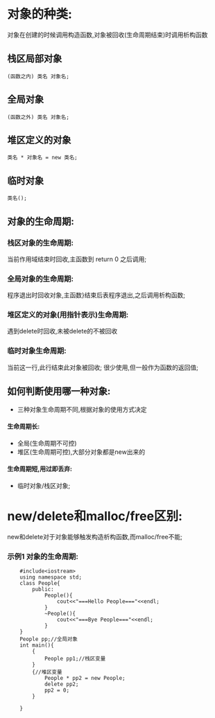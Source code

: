 # 对象的种类:
对象在创建的时候调用构造函数,对象被回收(生命周期结束)时调用析构函数
## 栈区局部对象
    (函数之内) 类名 对象名;
## 全局对象
    (函数之外) 类名 对象名;
## 堆区定义的对象
    类名 * 对象名 = new 类名;
## 临时对象
    类名();
## 对象的生命周期:
### 栈区对象的生命周期:
当前作用域结束时回收,主函数到 return 0 之后调用;
### 全局对象的生命周期:
程序退出时回收对象,主函数}结束后表程序退出,之后调用析构函数;
### 堆区定义的对象(用指针表示)生命周期:
遇到delete时回收,未被delete的不被回收
### 临时对象生命周期:
当前这一行,此行结束此对象被回收;
很少使用,但一般作为函数的返回值;

## 如何判断使用哪一种对象:
- 三种对象生命周期不同,根据对象的使用方式决定
#### 生命周期长:
- 全局(生命周期不可控)
- 堆区(生命周期可控),大部分对象都是new出来的
#### 生命周期短,用过即丢弃:
- 临时对象/栈区对象;


# new/delete和malloc/free区别:
new和delete对于对象能够触发构造析构函数,而malloc/free不能;
### 示例1 对象的生命周期:

        #include<iostream>
        using namespace std;
        class People{
            public:
                People(){
                    cout<<"===Hello People==="<<endl;
                }
                ~People(){
                    cout<<"===Bye People==="<<endl;
                }
        }
        People pp;//全局对象
        int main(){
            {
                People pp1;//栈区变量
            }
            {//堆区变量
                People * pp2 = new People;
                delete pp2;
                pp2 = 0;
            }
    
        }